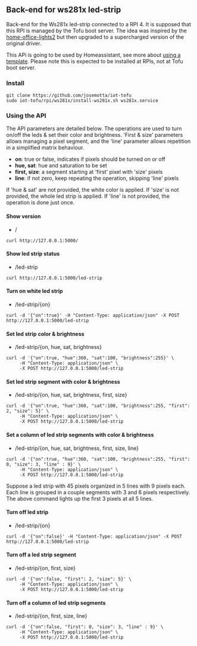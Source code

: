 ## Back-end for ws281x led-strip

Back-end for the Ws281x led-strip connected to a RPI 4. It is supposed that this RPI is managed by the Tofu boot server. The idea was inspired by the [home-office-lights2](https://github.com/jamesridgway/home-office-lights2) but then upgraded to a supercharged version of the original driver.

This APi is going to be used by Homeassistant, see more about [using a template](https://www.jamesridgway.co.uk/using-a-template-light-to-control-a-custom-light-in-home-assistant/). Please note this is expected to be installed at RPIs, not at Tofu boot server.

### Install

```
git clone https://github.com/josemotta/iot-tofu
sudo iot-tofu/rpi/ws281x/install-ws281x.sh ws281x.service

```

### Using the API

The API parameters are detailed below. The operations are used to turn on/off the leds & set their color and brightness. 'First & size' parameters allows managing a pixel segment, and the 'line' parameter allows repetition in a simplified matrix behaviour.

- **on**: true or false, indicates if pixels should be turned on or off
- **hue, sat**: hue and saturation to be set
- **first, size**: a segment starting at 'first' pixel with 'size' pixels
- **line**: if not zero, keep repeating the operation, skipping 'line' pixels

If 'hue & sat' are not provided, the white color is applied. If 'size' is not provided, the whole led strip is applied. If 'line' is not provided, the operation is done just once.

#### Show version

- /

```
curl http://127.0.0.1:5000/
```

#### Show led strip status

- /led-strip

```
curl http://127.0.0.1:5000/led-strip
```

#### Turn on white led strip

- /led-strip/{on}

```
curl -d '{"on":true}' -H "Content-Type: application/json" -X POST http://127.0.0.1:5000/led-strip
```

#### Set led strip color & brightness

- /led-strip/{on, hue, sat, brightness}

```
curl -d '{"on":true, "hue":360, "sat":100, "brightness":255}' \
     -H "Content-Type: application/json" \
     -X POST http://127.0.0.1:5000/led-strip
```

#### Set led strip segment with color & brightness

- /led-strip/{on, hue, sat, brightness, first, size}

```
curl -d '{"on":true, "hue":360, "sat":100, "brightness":255, "first": 2, "size": 5}' \
     -H "Content-Type: application/json" \
     -X POST http://127.0.0.1:5000/led-strip
```

#### Set a column of led strip segments with color & brightness

- /led-strip/{on, hue, sat, brightness, first, size, line}

```
curl -d '{"on":true, "hue":360, "sat":100, "brightness":255, "first": 0, "size": 3, "line" : 9}' \
     -H "Content-Type: application/json" \
     -X POST http://127.0.0.1:5000/led-strip
```

Suppose a led strip with 45 pixels organized in 5 lines with 9 pixels each. Each line is grouped in a couple segments with 3 and 6 pixels respectively. The above command lights up the first 3 pixels at all 5 lines.

#### Turn off led strip

- /led-strip/{on}

```
curl -d '{"on":false}' -H "Content-Type: application/json" -X POST http://127.0.0.1:5000/led-strip

```

#### Turn off a led strip segment

- /led-strip/{on, first, size}

```
curl -d '{"on":false, "first": 2, "size": 5}' \
     -H "Content-Type: application/json" \
     -X POST http://127.0.0.1:5000/led-strip
```

#### Turn off a column of led strip segments

- /led-strip/{on, first, size, line}

```
curl -d '{"on":false, "first": 0, "size": 3, "line" : 9}' \
     -H "Content-Type: application/json" \
     -X POST http://127.0.0.1:5000/led-strip
```
